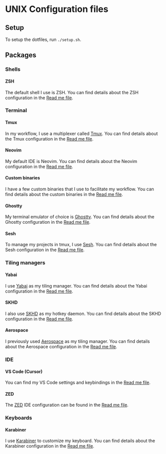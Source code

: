 # UNIX Configuration files

## Setup

To setup the dotfiles, run `./setup.sh`.

## Packages

### Shells

#### ZSH

The default shell I use is ZSH.
You can find details about the ZSH configuration in the [Read me file](/zshrc/README.md).

### Terminal

#### Tmux

In my workflow, I use a multiplexer called [Tmux](https://github.com/tmux/tmux).
You can find details about the Tmux configuration in the [Read me file](/config/tmux/README.md).

#### Neovim

My default IDE is Neovim.
You can find details about the Neovim configuration in the [Read me file](/config/nvim/README.md).

#### Custom binaries

I have a few custom binaries that I use to facilitate my workflow.
You can find details about the custom binaries in the [Read me file](/config/bin/README.md).

#### Ghostty

My terminal emulator of choice is [Ghostty](https://ghostty.org).
You can find details about the Ghostty configuration in the [Read me file](/config/ghostty/README.md).

#### Sesh

To manage my projects in tmux, I use [Sesh](https://github.com/joshmedeski/sesh).
You can find details about the Sesh configuration in the [Read me file](/config/sesh/README.md).

### Tiling managers

#### Yabai

I use [Yabai](https://github.com/koekeishiya/yabai) as my tiling manager.
You can find details about the Yabai configuration in the [Read me file](/config/yabai/README.md).

#### SKHD

I also use [SKHD](https://github.com/koekeishiya/skhd) as my hotkey daemon.
You can find details about the SKHD configuration in the [Read me file](/config/skhd/README.md).

#### Aerospace

I previously used [Aerospace](https://github.com/wbolster/aerospace) as my tiling manager.
You can find details about the Aerospace configuration in the [Read me file](/config/aerospace/README.md).

### IDE

#### VS Code (Cursor)

You can find my VS Code settings and keybindings in the [Read me file](/vscode/README.md).

#### ZED

The [ZED](https://zed.dev) IDE configuration can be found in the [Read me file](/config/zed/README.md).

### Keyboards

#### Karabiner

I use [Karabiner](https://github.com/pqrs-org/Karabiner-Elements) to customize my keyboard.
You can find details about the Karabiner configuration in the [Read me file](/config/karabiner/README.md).